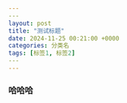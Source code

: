 ```yaml
---
​---
layout: post
title: "测试标题"
date: 2024-11-25 00:21:00 +0000
categories: 分类名
tags: [标签1, 标签2]
​---
---
```






### 哈哈哈

